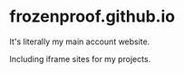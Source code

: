 # frozenproof.github.io

It's literally my main account website.

Including iframe sites for my projects.
